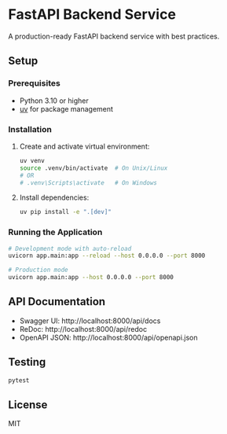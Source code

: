 # FastAPI Backend Service

A production-ready FastAPI backend service with best practices.

## Setup

### Prerequisites

- Python 3.10 or higher
- [uv](https://github.com/astral-sh/uv) for package management

### Installation

1. Create and activate virtual environment:
   ```bash
   uv venv
   source .venv/bin/activate  # On Unix/Linux
   # OR
   # .venv\Scripts\activate   # On Windows
   ```

2. Install dependencies:
   ```bash
   uv pip install -e ".[dev]"
   ```

### Running the Application

```bash
# Development mode with auto-reload
uvicorn app.main:app --reload --host 0.0.0.0 --port 8000

# Production mode
uvicorn app.main:app --host 0.0.0.0 --port 8000
```

## API Documentation

- Swagger UI: http://localhost:8000/api/docs
- ReDoc: http://localhost:8000/api/redoc
- OpenAPI JSON: http://localhost:8000/api/openapi.json

## Testing

```bash
pytest
```

## License

MIT
